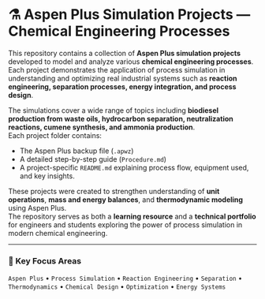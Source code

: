 # ⚗️ Aspen Plus Simulation Projects — Chemical Engineering Processes

This repository contains a collection of **Aspen Plus simulation projects** developed to model and analyze various **chemical engineering processes**.  
Each project demonstrates the application of process simulation in understanding and optimizing real industrial systems such as **reaction engineering, separation processes, energy integration, and process design**.

The simulations cover a wide range of topics including **biodiesel production from waste oils, hydrocarbon separation, neutralization reactions, cumene synthesis, and ammonia production**.  
Each project folder contains:
- The Aspen Plus backup file (`.apwz`)
- A detailed step-by-step guide (`Procedure.md`)
- A project-specific `README.md` explaining process flow, equipment used, and key insights.

These projects were created to strengthen understanding of **unit operations**, **mass and energy balances**, and **thermodynamic modeling** using Aspen Plus.  
The repository serves as both a **learning resource** and a **technical portfolio** for engineers and students exploring the power of process simulation in modern chemical engineering.

---

### 🧠 Key Focus Areas
`Aspen Plus` • `Process Simulation` • `Reaction Engineering` • `Separation` • `Thermodynamics` • `Chemical Design` • `Optimization` • `Energy Systems`
